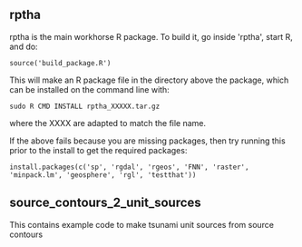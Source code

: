 rptha
-----

rptha is the main workhorse R package. To build it, go inside 'rptha', start R, and do:

    source('build_package.R')

This will make an R package file in the directory above the package, which can be installed on the command line with:

    sudo R CMD INSTALL rptha_XXXXX.tar.gz

where the XXXX are adapted to match the file name.

If the above fails because you are missing packages, then try running this prior to the install to get the required packages:

    install.packages(c('sp', 'rgdal', 'rgeos', 'FNN', 'raster', 'minpack.lm', 'geosphere', 'rgl', 'testthat'))


source_contours_2_unit_sources
------------------------------

This contains example code to make tsunami unit sources from source contours
